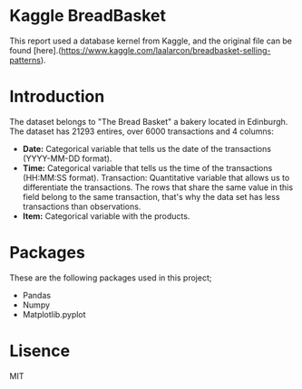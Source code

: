 # Kaggle BreadBasket
This report used a database kernel from Kaggle, and the original file can be found [here].(https://www.kaggle.com/laalarcon/breadbasket-selling-patterns).


# Introduction

The dataset belongs to "The Bread Basket" a bakery located in Edinburgh. The dataset has 21293 entires, over 6000 transactions and 4 columns:

  - <b>Date:</b> Categorical variable that tells us the date of the transactions (YYYY-MM-DD format).
  - <b>Time:</b> Categorical variable that tells us the time of the transactions (HH:MM:SS format).
Transaction: Quantitative variable that allows us to differentiate the transactions. The rows that share the same value in this field belong to the same transaction, that's why the data set has less transactions than observations.
  - <b>Item:</b> Categorical variable with the products.

# Packages

These are the following packages used in this project;

  - Pandas
  - Numpy
  - Matplotlib.pyplot

# Lisence

MIT
